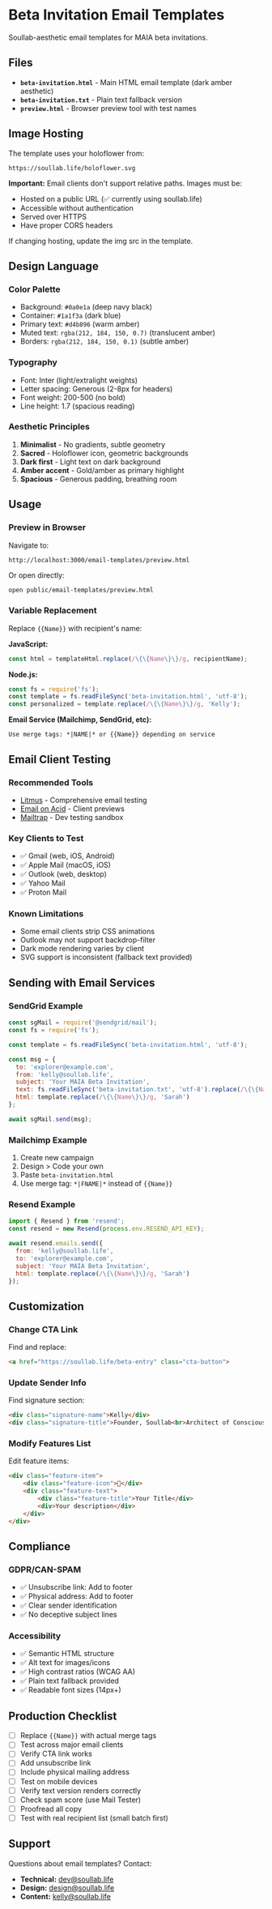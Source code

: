 # Beta Invitation Email Templates

Soullab-aesthetic email templates for MAIA beta invitations.

## Files

- **`beta-invitation.html`** - Main HTML email template (dark amber aesthetic)
- **`beta-invitation.txt`** - Plain text fallback version
- **`preview.html`** - Browser preview tool with test names

## Image Hosting

The template uses your holoflower from:
```
https://soullab.life/holoflower.svg
```

**Important:** Email clients don't support relative paths. Images must be:
- Hosted on a public URL (✅ currently using soullab.life)
- Accessible without authentication
- Served over HTTPS
- Have proper CORS headers

If changing hosting, update the img src in the template.

## Design Language

### Color Palette
- Background: `#0a0e1a` (deep navy black)
- Container: `#1a1f3a` (dark blue)
- Primary text: `#d4b896` (warm amber)
- Muted text: `rgba(212, 184, 150, 0.7)` (translucent amber)
- Borders: `rgba(212, 184, 150, 0.1)` (subtle amber)

### Typography
- Font: Inter (light/extralight weights)
- Letter spacing: Generous (2-8px for headers)
- Font weight: 200-500 (no bold)
- Line height: 1.7 (spacious reading)

### Aesthetic Principles
1. **Minimalist** - No gradients, subtle geometry
2. **Sacred** - Holoflower icon, geometric backgrounds
3. **Dark first** - Light text on dark background
4. **Amber accent** - Gold/amber as primary highlight
5. **Spacious** - Generous padding, breathing room

## Usage

### Preview in Browser

Navigate to:
```
http://localhost:3000/email-templates/preview.html
```

Or open directly:
```bash
open public/email-templates/preview.html
```

### Variable Replacement

Replace `{{Name}}` with recipient's name:

**JavaScript:**
```javascript
const html = templateHtml.replace(/\{\{Name\}\}/g, recipientName);
```

**Node.js:**
```javascript
const fs = require('fs');
const template = fs.readFileSync('beta-invitation.html', 'utf-8');
const personalized = template.replace(/\{\{Name\}\}/g, 'Kelly');
```

**Email Service (Mailchimp, SendGrid, etc):**
```
Use merge tags: *|NAME|* or {{Name}} depending on service
```

## Email Client Testing

### Recommended Tools
- [Litmus](https://litmus.com) - Comprehensive email testing
- [Email on Acid](https://emailonacid.com) - Client previews
- [Mailtrap](https://mailtrap.io) - Dev testing sandbox

### Key Clients to Test
- ✅ Gmail (web, iOS, Android)
- ✅ Apple Mail (macOS, iOS)
- ✅ Outlook (web, desktop)
- ✅ Yahoo Mail
- ✅ Proton Mail

### Known Limitations
- Some email clients strip CSS animations
- Outlook may not support backdrop-filter
- Dark mode rendering varies by client
- SVG support is inconsistent (fallback text provided)

## Sending with Email Services

### SendGrid Example
```javascript
const sgMail = require('@sendgrid/mail');
const fs = require('fs');

const template = fs.readFileSync('beta-invitation.html', 'utf-8');

const msg = {
  to: 'explorer@example.com',
  from: 'kelly@soullab.life',
  subject: 'Your MAIA Beta Invitation',
  text: fs.readFileSync('beta-invitation.txt', 'utf-8').replace(/\{\{Name\}\}/g, 'Sarah'),
  html: template.replace(/\{\{Name\}\}/g, 'Sarah')
};

await sgMail.send(msg);
```

### Mailchimp Example
1. Create new campaign
2. Design > Code your own
3. Paste `beta-invitation.html`
4. Use merge tag: `*|FNAME|*` instead of `{{Name}}`

### Resend Example
```javascript
import { Resend } from 'resend';
const resend = new Resend(process.env.RESEND_API_KEY);

await resend.emails.send({
  from: 'kelly@soullab.life',
  to: 'explorer@example.com',
  subject: 'Your MAIA Beta Invitation',
  html: template.replace(/\{\{Name\}\}/g, 'Sarah')
});
```

## Customization

### Change CTA Link
Find and replace:
```html
<a href="https://soullab.life/beta-entry" class="cta-button">
```

### Update Sender Info
Find signature section:
```html
<div class="signature-name">Kelly</div>
<div class="signature-title">Founder, Soullab<br>Architect of Consciousness Technology</div>
```

### Modify Features List
Edit feature items:
```html
<div class="feature-item">
    <div class="feature-icon">🧠</div>
    <div class="feature-text">
        <div class="feature-title">Your Title</div>
        <div>Your description</div>
    </div>
</div>
```

## Compliance

### GDPR/CAN-SPAM
- ✅ Unsubscribe link: Add to footer
- ✅ Physical address: Add to footer
- ✅ Clear sender identification
- ✅ No deceptive subject lines

### Accessibility
- ✅ Semantic HTML structure
- ✅ Alt text for images/icons
- ✅ High contrast ratios (WCAG AA)
- ✅ Plain text fallback provided
- ✅ Readable font sizes (14px+)

## Production Checklist

- [ ] Replace `{{Name}}` with actual merge tags
- [ ] Test across major email clients
- [ ] Verify CTA link works
- [ ] Add unsubscribe link
- [ ] Include physical mailing address
- [ ] Test on mobile devices
- [ ] Verify text version renders correctly
- [ ] Check spam score (use Mail Tester)
- [ ] Proofread all copy
- [ ] Test with real recipient list (small batch first)

## Support

Questions about email templates? Contact:
- **Technical:** dev@soullab.life
- **Design:** design@soullab.life
- **Content:** kelly@soullab.life